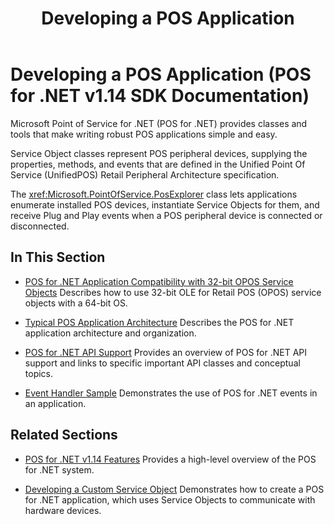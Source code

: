 ﻿---
title: Developing a POS Application
description: Developing a POS Application (POS for .NET v1.14 SDK Documentation)
ms.date: 03/03/2014
ms.update-cycle: 1825-days
ms.topic: how-to
ms.custom: "pos-restored-from-archive,UpdateFrequency5"
---

# Developing a POS Application (POS for .NET v1.14 SDK Documentation)

Microsoft Point of Service for .NET (POS for .NET) provides classes and tools that make writing robust POS applications simple and easy.

Service Object classes represent POS peripheral devices, supplying the properties, methods, and events that are defined in the Unified Point Of Service (UnifiedPOS) Retail Peripheral Architecture specification.

The <xref:Microsoft.PointOfService.PosExplorer> class lets applications enumerate installed POS devices, instantiate Service Objects for them, and receive Plug and Play events when a POS peripheral device is connected or disconnected.

## In This Section

- [POS for .NET Application Compatibility with 32-bit OPOS Service Objects](pos-for-net-application-compatibility-with-32-bit-opos-service-objects.md)
    Describes how to use 32-bit OLE for Retail POS (OPOS) service objects with a 64-bit OS.

- [Typical POS Application Architecture](typical-pos-application-architecture.md)
    Describes the POS for .NET application architecture and organization.

- [POS for .NET API Support](pos-for-net-api-support.md)
    Provides an overview of POS for .NET API support and links to specific important API classes and conceptual topics.

- [Event Handler Sample](event-handler-sample.md)
    Demonstrates the use of POS for .NET events in an application.

## Related Sections

- [POS for .NET v1.14 Features](pos-for-net-v1141-features.md)
    Provides a high-level overview of the POS for .NET system.

- [Developing a Custom Service Object](developing-a-custom-service-object.md)
    Demonstrates how to create a POS for .NET application, which uses Service Objects to communicate with hardware devices.
